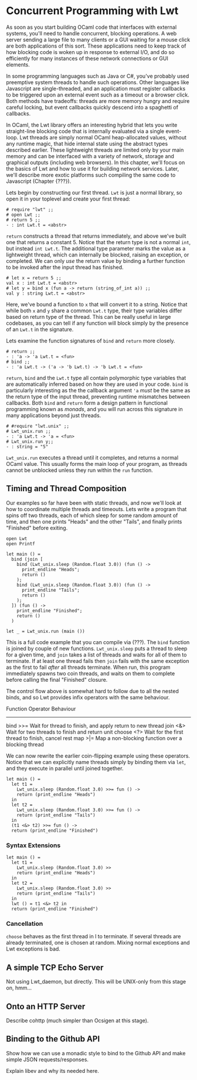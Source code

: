 # Concurrent Programming with Lwt

As soon as you start building OCaml code that interfaces with external systems,
you'll need to handle concurrent, blocking operations. A web server sending a
large file to many clients or a GUI waiting for a mouse click are both
applications of this sort.  These applications need to keep track of how
blocking code is woken up in response to external I/O, and do so efficiently
for many instances of these network connections or GUI elements.

In some programming languages such as Java or C#, you've probably used preemptive
system threads to handle such operations.  Other languages like Javascript are
single-threaded, and an application must register callbacks to be triggered
upon an external event such as a timeout or a browser click.
Both methods have tradeoffs: threads are more memory hungry and require careful
locking, but event callbacks quickly descend into a spaghetti of callbacks.

In OCaml, the Lwt library offers an interesting hybrid that lets you write
straight-line blocking code that is internally evaluated via a single
event-loop.  Lwt threads are simply normal OCaml heap-allocated values, without
any runtime magic, that hide internal state using the abstract types described
earlier.  These lightweight threads are limited only by your main memory and
can be interfaced with a variety of network, storage and graphical outputs
(including web browsers).  In this chapter, we'll focus on the basics of Lwt
and how to use it for building network services. Later, we'll describe more
exotic platforms such compiling the same code to Javascript (Chapter {???}).

Lets begin by constructing our first thread. `Lwt` is just a normal library, so open
it in your toplevel and create your first thread:

~~~~~~~~~~~~~~~~~~~~~~~~~~~ { .ocaml-toplevel }
# require "lwt" ;;
# open Lwt ;;
# return 5 ;;
- : int Lwt.t = <abstr>
~~~~~~~~~~~~~~~~~~~~~~~~~~~

`return` constructs a thread that returns immediately, and above we've built
one that returns a constant 5.  Notice that the return type is not a normal
`int`, but instead `int Lwt.t`. The additional type parameter marks the value
as a lightweight thread, which can internally be blocked, raising an exception,
or completed.  We can only *use* the return value by binding a further function
to be invoked after the input thread has finished.

~~~~~~~~~~~~~~~~~~~~~~~~~~~ { .ocaml-toplevel }
# let x = return 5 ;;
val x : int Lwt.t = <abstr>
# let y = bind x (fun a -> return (string_of_int a)) ;;
val y : string Lwt.t = <abstr>
~~~~~~~~~~~~~~~~~~~~~~~~~~~

Here, we've bound a function to `x` that will convert it to a string.  Notice
that while both `x` and `y` share a common `Lwt.t` type, their type variables
differ based on return type of the thread.  This can be really useful in large
codebases, as you can tell if any function will block simply by the presence
of an `Lwt.t` in the signature.

Lets examine the function signatures of `bind` and `return` more closely.

~~~~~~~~~~~~~~~~~~~~~~~~~~~ { .ocaml-toplevel }
# return ;;
- : 'a -> 'a Lwt.t = <fun>
# bind ;;
- : 'a Lwt.t -> ('a -> 'b Lwt.t) -> 'b Lwt.t = <fun>
~~~~~~~~~~~~~~~~~~~~~~~~~~~

`return`, `bind` and the `Lwt.t` type all contain polymorphic type variables
that are automatically inferred based on how they are used in your code.
`bind` is particularly interesting as the the callback argument `'a` *must* be
the same as the return type of the input thread, preventing runtime mismatches
between callbacks.  Both `bind` and `return` form a design pattern in
functional programming known as *monads*, and you will run across this
signature in many applications beyond just threads.

~~~~~~~~~~~~~~~~~~~~~~~~~~~ { .ocaml-toplevel }
# #require "lwt.unix" ;;
# Lwt_unix.run ;;
- : 'a Lwt.t -> 'a = <fun>
# Lwt_unix.run y;;
- : string = "5"
~~~~~~~~~~~~~~~~~~~~~~~~~~~

`Lwt_unix.run` executes a thread until it completes, and returns a normal OCaml
value.  This usually forms the main loop of your program, as threads cannot be
unblocked unless they run within the `run` function. 

## Timing and Thread Composition

Our examples so far have been with static threads, and now we'll look at how to
coordinate multiple threads and timeouts.  Lets write a program that spins off
two threads, each of which sleep for some random amount of time, and then one
prints "Heads" and the other "Tails", and finally prints "Finished" before
exiting.

~~~~~~~~~~~~~~~~~~~~~~~~~~~ { .ocaml }
open Lwt
open Printf

let main () =
  bind (join [
    bind (Lwt_unix.sleep (Random.float 3.0)) (fun () ->
      print_endline "Heads";
      return ()
    );
    bind (Lwt_unix.sleep (Random.float 3.0)) (fun () ->
      print_endline "Tails";
      return ()
    );
  ]) (fun () ->
    print_endline "Finished";
    return ()
  )

let _ = Lwt_unix.run (main ())
~~~~~~~~~~~~~~~~~~~~~~~~~~~

This is a full code example that you can compile via (???).  The `bind`
function is joined by couple of new functions.  `Lwt_unix.sleep` puts a thread
to sleep for a given time, and `join` takes a list of threads and waits for all
of them to terminate. If at least one thread fails then `join` fails with the
same exception as the first to fail *after* all threads terminate.  When run,
this program immediately spawns two coin threads, and waits on them to complete
before calling the final "Finished" closure.

The control flow above is somewhat hard to follow due to all the nested binds,
and so Lwt provides infix operators with the same behaviour.

Function    Operator  Behaviour
--------    --------  ---------
bind        >>=       Wait for thread to finish, and apply return to new thread
join        <&>       Wait for two threads to finish and return unit
choose      <?>       Wait for the first thread to finish, cancel rest
map         >|=       Map a non-blocking function over a blocking thread

We can now rewrite the earlier coin-flipping example using these operators.
Notice that we can explicitly name threads simply by binding them via `let`,
and they execute in parallel until joined together.

~~~~~~~~~~~~~~~~~~~~~~~~~~~ { .ocaml }
let main () =
  let t1 =
    Lwt_unix.sleep (Random.float 3.0) >>= fun () ->
    return (print_endline "Heads")
  in
  let t2 = 
    Lwt_unix.sleep (Random.float 3.0) >>= fun () ->
    return (print_endline "Tails")
  in
  (t1 <&> t2) >>= fun () ->
  return (print_endline "Finished")
~~~~~~~~~~~~~~~~~~~~~~~~~~~


### Syntax Extensions

~~~~~~~~~~~~~~~~~~~~~~~~~~~ { .ocaml }
let main () =
  let t1 =
    Lwt_unix.sleep (Random.float 3.0) >>
    return (print_endline "Heads")
  in
  let t2 = 
    Lwt_unix.sleep (Random.float 3.0) >>
    return (print_endline "Tails")
  in
  lwt () = t1 <&> t2 in
  return (print_endline "Finished")
~~~~~~~~~~~~~~~~~~~~~~~~~~~

### Cancellation

`choose` behaves as the first thread in l to terminate. If several threads are already terminated, one is chosen at random.
Mixing normal exceptions and Lwt exceptions is bad.

## A simple TCP Echo Server

Not using Lwt_daemon, but directly. This will be UNIX-only from this stage on, hmm...

## Onto an HTTP Server

Describe cohttp (much simpler than Ocsigen at this stage).

## Binding to the Github API

Show how we can use a monadic style to bind to the Github API and make simple JSON requests/responses.

<sidebar><title>A Note on Portability</title>

Explain libev and why its needed here.

</sidebar>



